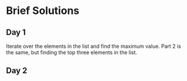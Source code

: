 # Brief Solutions

## Day 1
Iterate over the elements in the list and find the maximum value. Part 2 is the same, but finding the top three elements in the list.

## Day 2

